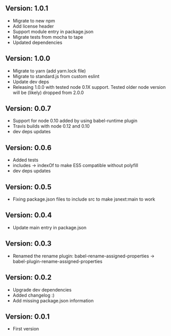 Version: 1.0.1
--------------
- Migrate to new npm
- Add license header
- Support module entry in package.json
- Migrate tests from mocha to tape
- Updated dependencies

Version: 1.0.0
--------------
- Migrate to yarn (add yarn.lock file)
- Migrate to standard.js from custom eslint
- Update dev deps
- Releasing 1.0.0 with tested node 0.1X support. Tested older node version will be (likely) dropped from 2.0.0

Version: 0.0.7
--------------
- Support for node 0.10 added by using babel-runtime plugin
- Travis builds with node 0.12 and 0.10
- dev deps updates

Version: 0.0.6
--------------
- Added tests
- includes -> indexOf to make ES5 compatible without polyfill
- dev deps updates

Version: 0.0.5
--------------
- Fixing package.json files to include src to make jsnext:main to work

Version: 0.0.4
--------------
- Update main entry in package.json

Version: 0.0.3
--------------
- Renamed the rename plugin:
  babel-rename-assigned-properties -> babel-plugin-rename-assigned-properties

Version: 0.0.2
--------------
- Upgrade dev dependencies
- Added changelog :)
- Add missing package.json information

Version: 0.0.1
--------------
- First version
